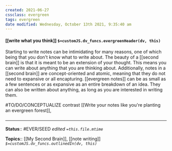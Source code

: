 ```yaml
---
created: 2021-06-27
cssclass: evergreen
tags: evergreen
date modified: Wednesday, October 13th 2021, 9:35:40 am
---
```


#### [[write what you think]] `$=customJS.dv_funcs.evergreenHeader(dv, this)`

Starting to write notes can be intimidating for many reasons, one of which being that you don't know what to write about. The beauty of a [[second brain]] is that it is meant to be an extension of your thought. This means you can write about anything that you are thinking about. Additionally, notes in a [[second brain]] are concept-oriented and atomic, meaning that they do not need to expansive or all encapturing. [[evergreen notes]] can be as small as a few sentences or as expansive as an entire breakdown of an idea. They can also be written about anything, as long as you are interested in writing them.

#TO/DO/CONCEPTUALIZE  contrast [[Write your notes like you're planting an evergreen forest]],

### <hr class="footnote"/>

**Status**:: #EVER/SEED
*edited `=this.file.mtime`*

**Topics**:: [[My Second Brain]],  [[note writing]]
*`$=customJS.dv_funcs.outlinedIn(dv, this)`*


